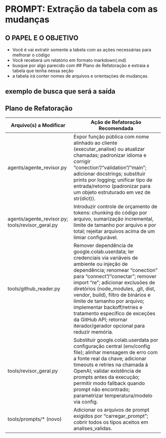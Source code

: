# PROMPT: Extração da tabela com as mudanças

## O PAPEL E O OBJETIVO

- Você é vai extratir somente a tabela com as ações necessárias para melhorar o código
- Você receberá um relatório em formato markdown(.md)
- busque por algo parecido com ## Plano de Refatoração e extraia a tabela que tenha nessa seção
- a tabela irá conter nomes de arquivos e orientaçòes de mudanças.

## exemplo de busca que será a saída

## Plano de Refatoração
| Arquivo(s) a Modificar | Ação de Refatoração Recomendada |
|---|---|
| agents/agente_revisor.py | Expor função pública com nome alinhado ao cliente (executar_analise) ou atualizar chamadas; padronizar idioma e corrigir “conection”/“validation”/“main”; adicionar docstrings; substituir prints por logging; unificar tipo de entrada/retorno (padronizar para um objeto estruturado em vez de str(dict)). |
| agents/agente_revisor.py; tools/revisor_geral.py | Introduzir controle de orçamento de tokens: chunking do código por arquivo, sumarização incremental, limite de tamanho por arquivo e por total; rejeitar arquivos acima de um limiar configurável. |
| tools/github_reader.py | Remover dependência de google.colab.userdata; ler credenciais via variáveis de ambiente ou injeção de dependência; renomear “conection” para “connect”/“conectar”; remover import “re”; adicionar exclusões de diretórios (node_modules, .git, dist, vendor, build), filtro de binários e limite de tamanho por arquivo; implementar backoff/retries e tratamento específico de exceções da GitHub API; retornar iterador/gerador opcional para reduzir memória. |
| tools/revisor_geral.py | Substituir google.colab.userdata por configuração central (env/config file); alinhar mensagem de erro com a fonte real da chave; adicionar timeouts e retries na chamada à OpenAI; validar existência de prompts antes da execução; permitir modo fallback quando prompt não encontrado; parametrizar temperatura/modelo via config. |
| tools/prompts/* (novo) | Adicionar os arquivos de prompt exigidos por “carregar_prompt”; cobrir todos os tipos aceitos em analises_validas. |
